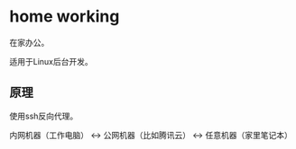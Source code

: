 # home working

在家办公。

适用于Linux后台开发。

## 原理

使用ssh反向代理。

内网机器（工作电脑） <-> 公网机器（比如腾讯云） <-> 任意机器（家里笔记本）
